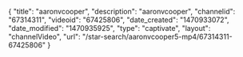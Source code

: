 {
    "title": "aaronvcooper",
    "description": "aaronvcooper",
    "channelid": "67314311",
    "videoid": "67425806",
    "date_created": "1470933072",
    "date_modified": "1470935925",
    "type": "captivate",
    "layout": "channelVideo",
    "url": "\/star-search\/aaronvcooper5-mp4\/67314311-67425806"
}